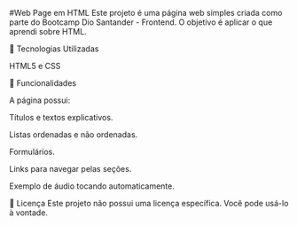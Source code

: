 #Web Page em HTML
Este projeto é uma página web simples criada como parte do Bootcamp Dio Santander - Frontend. O objetivo é aplicar o que aprendi sobre HTML.

🚀 Tecnologias Utilizadas

HTML5 e CSS

🧩 Funcionalidades


A página possui:

Títulos e textos explicativos.

Listas ordenadas e não ordenadas.

Formulários.

Links para navegar pelas seções.

Exemplo de áudio tocando automaticamente.

📜 Licença
Este projeto não possui uma licença específica. Você pode usá-lo à vontade.


